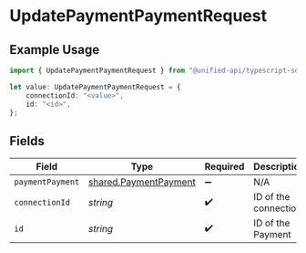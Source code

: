 # UpdatePaymentPaymentRequest

## Example Usage

```typescript
import { UpdatePaymentPaymentRequest } from "@unified-api/typescript-sdk/sdk/models/operations";

let value: UpdatePaymentPaymentRequest = {
    connectionId: "<value>",
    id: "<id>",
};
```

## Fields

| Field                                                                 | Type                                                                  | Required                                                              | Description                                                           |
| --------------------------------------------------------------------- | --------------------------------------------------------------------- | --------------------------------------------------------------------- | --------------------------------------------------------------------- |
| `paymentPayment`                                                      | [shared.PaymentPayment](../../../sdk/models/shared/paymentpayment.md) | :heavy_minus_sign:                                                    | N/A                                                                   |
| `connectionId`                                                        | *string*                                                              | :heavy_check_mark:                                                    | ID of the connection                                                  |
| `id`                                                                  | *string*                                                              | :heavy_check_mark:                                                    | ID of the Payment                                                     |